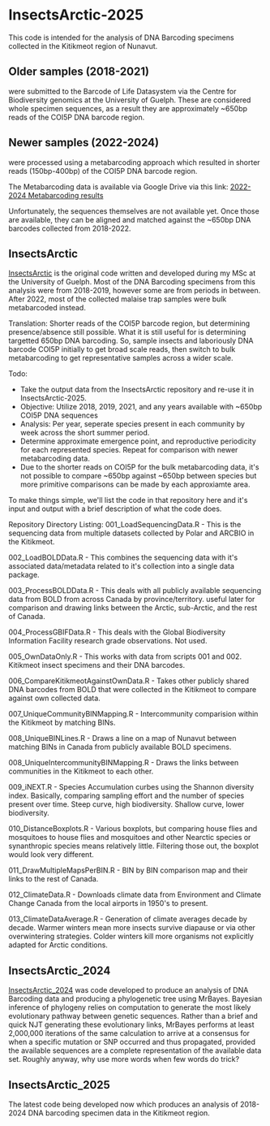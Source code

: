 
# InsectsArctic-2025
This code is intended for the analysis of DNA Barcoding specimens collected in the Kitikmeot region of Nunavut.

## Older samples (2018-2021)
were submitted to the Barcode of Life Datasystem via the Centre for Biodiversity genomics at the University of Guelph. These are considered whole specimen sequences, as a result they are approximately ~650bp reads of the COI5P DNA barcode region.

## Newer samples (2022-2024)
were processed using a metabarcoding approach which resulted in shorter reads (150bp-400bp) of the COI5P DNA barcode region.

The Metabarcoding data is available via Google Drive via this link: [2022-2024 Metabarcoding results](https://drive.google.com/drive/folders/1BJ3ADx4dtjJ7CCvT_0YDmxkVAyypIod_?usp=drive_link)

Unfortunately, the sequences themselves are not available yet. Once those are available, they can be aligned and matched against the ~650bp DNA barcodes collected from 2018-2022.

## InsectsArctic
[InsectsArctic](https://github.com/hominidae/InsectsArctic) is the original code written and developed during my MSc at the University of Guelph. Most of the DNA Barcoding specimens from this analysis were from 2018-2019, however some are from periods in between. After 2022, most of the collected malaise trap samples were bulk metabarcoded instead.

Translation: Shorter reads of the COI5P barcode region, but determining presence/absence still possible. What it is still useful for is determining targetted 650bp DNA barcoding. So, sample insects and laboriously DNA barcode COI5P initially to get broad scale reads, then switch to bulk metabarcoding to get representative samples across a wider scale.

Todo:
- Take the output data from the InsectsArctic repository and re-use it in InsectsArctic-2025.
- Objective: Utilize 2018, 2019, 2021, and any years available with ~650bp COI5P DNA sequences
- Analysis: Per year, seperate species present in each community by week across the short summer period.
- Determine approximate emergence point, and reproductive periodicity for each represented species. Repeat for comparison with newer metabarcoding data.
- Due to the shorter reads on COI5P for the bulk metabarcoding data, it's not possible to compare ~650bp against ~650bp between species but more primitive comparisons can be made by each approxiamte area.

To make things simple, we'll list the code in that repository here and it's input and output with a brief description of what the code does.

Repository Directory Listing:
001_LoadSequencingData.R - This is the sequencing data from multiple datasets collected by Polar and ARCBIO in the Kitikmeot.

002_LoadBOLDData.R - This combines the sequencing data with it's associated data/metadata related to it's collection into a single data package.

003_ProcessBOLDData.R - This deals with all publicly available sequencing data from BOLD from across Canada by province/territory. useful later for comparison and drawing links between the Arctic, sub-Arctic, and the rest of Canada.

004_ProcessGBIFData.R - This deals with the Global Biodiversity Information Facility research grade observations. Not used.

005_OwnDataOnly.R - This works with data from scripts 001 and 002. Kitikmeot insect specimens and their DNA barcodes.

006_CompareKitikmeotAgainstOwnData.R - Takes other publicly shared DNA barcodes from BOLD that were collected in the Kitikmeot to compare against own collected data.

007_UniqueCommunityBINMapping.R - Intercommunity comparision within the Kitikmeot by matching BINs.

008_UniqueBINLines.R - Draws a line on a map of Nunavut between matching BINs in Canada from publicly available BOLD specimens.

008_UniqueIntercommunityBINMapping.R - Draws the links between communities in the Kitikmeot to each other.

009_iNEXT.R - Species Accumulation curbes using the Shannon diversity index. Basically, comparing sampling effort and the number of species present over time. Steep curve, high biodiversity. Shallow curve, lower biodiversity.

010_DistanceBoxplots.R - Various boxplots, but comparing house flies and mosquitoes to house flies and mosquitoes and other Nearctic species or synanthropic species means relatively little. Filtering those out, the boxplot would look very different.

011_DrawMultipleMapsPerBIN.R - BIN by BIN comparison map and their links to the rest of Canada.

012_ClimateData.R - Downloads climate data from Environment and Climate Change Canada from the local airports in 1950's to present.

013_ClimateDataAverage.R - Generation of climate averages decade by decade. Warmer winters mean more insects survive diapause or via other overwintering strategies. Colder winters kill more organisms not explicitly adapted for Arctic conditions. 

## InsectsArctic_2024
[InsectsArctic_2024](https://github.com/hominidae/InsectsArctic_2024) was code developed to produce an analysis of DNA Barcoding data and producing a phylogenetic tree using MrBayes. Bayesian inference of phylogeny relies on computation to generate the most likely evolutionary pathway between genetic sequences. Rather than a brief and quick NJT generating these evolutionary links, MrBayes performs at least 2,000,000 iterations of the same calculation to arrive at a consensus for when a specific mutation or SNP occurred and thus propagated, provided the available sequences are a complete representation of the available data set. Roughly anyway, why use more words when few words do trick?

## InsectsArctic_2025
The latest code being developed now which produces an analysis of 2018-2024 DNA barcoding specimen data in the Kitikmeot region.
